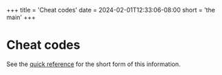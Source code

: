 +++
title = 'Cheat codes'
date = 2024-02-01T12:33:06-08:00
short = 'the main'
+++


# Cheat codes

See the [quick reference](#quick-reference) for the short form of this information.



